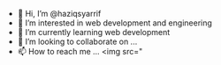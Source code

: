 - 👋 Hi, I’m @haziqsyarrif
- 👀 I’m interested in web development and engineering
- 🌱 I’m currently learning web development
- 💞️ I’m looking to collaborate on ...
- 📫 How to reach me ...
<img src="
<!---
haziqsyarrif/haziqsyarrif is a ✨ special ✨ repository because its `README.md` (this file) appears on your GitHub profile.
You can click the Preview link to take a look at your changes.
--->
